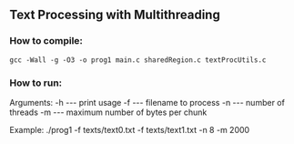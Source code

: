 ## Text Processing with Multithreading

### How to compile:

	gcc -Wall -g -O3 -o prog1 main.c sharedRegion.c textProcUtils.c

### How to run:

Arguments:
    -h --- print usage
    -f --- filename to process
    -n --- number of threads
    -m --- maximum number of bytes per chunk

Example:
    ./prog1 -f texts/text0.txt -f texts/text1.txt -n 8 -m 2000
